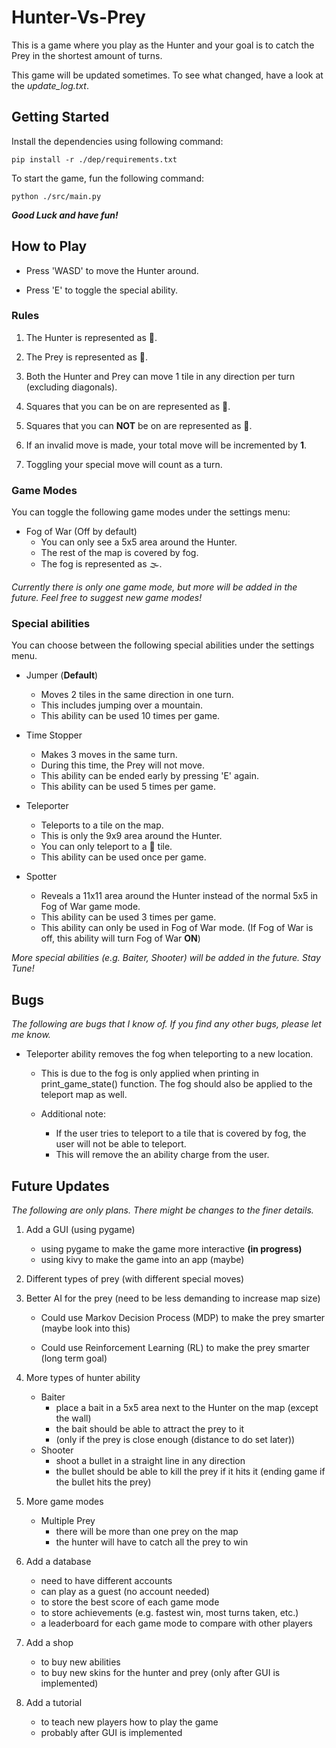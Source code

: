 # Hunter-Vs-Prey
This is a game where you play as the Hunter and your goal is to catch the Prey in the shortest amount of turns. 

This game will be updated sometimes. To see what changed, have a look at the *update_log.txt*.

## Getting Started
Install the dependencies using following command:

    pip install -r ./dep/requirements.txt

To start the game, fun the following command:

    python ./src/main.py

***Good Luck and have fun!***

## How to Play
* Press 'WASD' to move the Hunter around.

* Press 'E' to toggle the special ability.

### Rules
1. The Hunter is represented as 🦊.

2. The Prey is represented as 👨.

3. Both the Hunter and Prey can move 1 tile in any direction per turn (excluding diagonals).

4. Squares that you can be on are represented as 🌳.

5. Squares that you can **NOT** be on are represented as 🗻.

6. If an invalid move is made, your total move will be incremented by **1**.

7. Toggling your special move will count as a turn.

### Game Modes
You can toggle the following game modes under the settings menu:

- Fog of War (Off by default)
    - You can only see a 5x5 area around the Hunter.
    - The rest of the map is covered by fog.
    - The fog is represented as 🌫️.

*Currently there is only one game mode, but more will be added in the future. Feel free to suggest new game modes!*

### Special abilities

You can choose between the following special abilities under the settings menu.

- Jumper (**Default**)
    - Moves 2 tiles in the same direction in one turn.
    - This includes jumping over a mountain.
    - This ability can be used 10 times per game.

- Time Stopper
    - Makes 3 moves in the same turn.
    - During this time, the Prey will not move.
    - This ability can be ended early by pressing 'E' again.
    - This ability can be used 5 times per game.

- Teleporter
    - Teleports to a tile on the map.
    - This is only the 9x9 area around the Hunter.
    - You can only teleport to a 🌳 tile.
    - This ability can be used once per game.

- Spotter
    - Reveals a 11x11 area around the Hunter instead of the normal 5x5 in Fog of War game mode.
    - This ability can be used 3 times per game.
    - This ability can only be used in Fog of War mode. (If Fog of War is off, this ability will turn Fog of War **ON**)

*More special abilities (e.g. Baiter, Shooter) will be added in the future. Stay Tune!*

## Bugs
*The following are bugs that I know of. If you find any other bugs, please let me know.*

- Teleporter ability removes the fog when teleporting to a new location.
    
    - This is due to the fog is only applied when printing in print_game_state() function.
    The fog should also be applied to the teleport map as well.

    - Additional note: 
        - If the user tries to teleport to a tile that is covered by fog, the user will not be able to teleport.
        - This will remove the an ability charge from the user.

## Future Updates

*The following are only plans. There might be changes to the finer details.*

1. Add a GUI (using pygame)
    - using pygame to make the game more interactive **(in progress)**
    - using kivy to make the game into an app (maybe)

2. Different types of prey (with different special moves)

3. Better AI for the prey (need to be less demanding to increase map size)

    - Could use Markov Decision Process (MDP) to make the prey smarter (maybe look into this)

    - Could use Reinforcement Learning (RL) to make the prey smarter (long term goal)

4. More types of hunter ability
    - Baiter
        - place a bait in a 5x5 area next to the Hunter on the map (except the wall)
        - the bait should be able to attract the prey to it
        - (only if the prey is close enough (distance to do set later))
    - Shooter
        - shoot a bullet in a straight line in any direction
        - the bullet should be able to kill the prey if it hits it (ending game if the bullet hits the prey)

5. More game modes
    - Multiple Prey
        - there will be more than one prey on the map
        - the hunter will have to catch all the prey to win
        
6. Add a database
    - need to have different accounts
    - can play as a guest (no account needed)
    - to store the best score of each game mode
    - to store achievements (e.g. fastest win, most turns taken, etc.)
    - a leaderboard for each game mode to compare with other players

7. Add a shop
    - to buy new abilities
    - to buy new skins for the hunter and prey (only after GUI is implemented)

8. Add a tutorial
    - to teach new players how to play the game
    - probably after GUI is implemented